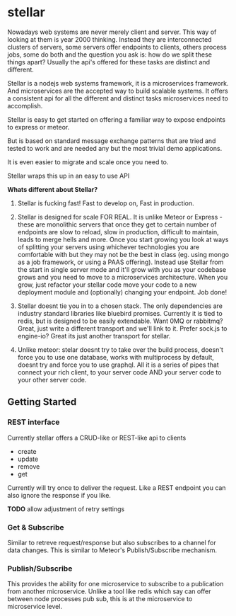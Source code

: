 # stellar
Nowadays web systems are never merely client and server. This way of looking at them is year 2000 thinking. Instead they are interconnected clusters of servers,  some servers offer endpoints to clients, others process jobs, some do both and the question you ask is: how do we split these things apart? Usually the api's offered for these tasks are distinct and different.

Stellar is a nodejs web systems framework, it is a microservices framework. And microservices are the accepted way to build scalable systems. It offers a consistent api for all the different and distinct tasks microservices need to accomplish.

Stellar is easy to get started on offering a familiar way to expose endpoints to express or meteor.

But is based on standard message exchange patterns that are tried and tested to work and are needed any but the most trivial demo applications.

It is even easier to migrate and scale once you need to.

Stellar wraps this up in an easy to use API

**Whats different about Stellar?**

1. Stellar is fucking fast! Fast to develop on, Fast in production.

2. Stellar is designed for scale FOR REAL. It is unlike Meteor or Express - these are monolithic servers that once they get to certain number of endpoints are slow to reload, slow in production, difficult to maintain, leads to merge hells and more. Once you start growing you look at ways of splitting your servers using whichever technologies you are comfortable with but they may not be the best in class (eg. using mongo as a job framework, or using a PAAS offering). Instead use Stellar from the start in single server mode and it'll grow with you as your codebase grows and you need to move to a microservices architecture. When you grow, just refactor your stellar code move your code to a new deployment module and (optionally) changing your endpoint. Job done!

3. Stellar doesnt tie you in to a chosen stack. The only dependencies are industry standard libraries like bluebird promises. Currently it is tied to redis, but is designed to be easily extendable. Want 0MQ or rabbitmq? Great, just write a different transport and we'll link to it. Prefer sock.js to engine-io? Great its just another transport for stellar.

4. Unlike meteor: stelar doesnt try to take over the build process, doesn't force you to use one database, works with multiprocess by default, doesnt try and force you to use graphql. All it is a series of pipes that connect your rich client, to your server code AND your server code to your other server code.

## Getting Started

### REST interface
Currently stellar offers a CRUD-like or REST-like api to clients
* create
* update
* remove
* get
 
Currently will try once to deliver the request. Like a REST endpoint you can also ignore the response if you like.

**TODO** allow adjustment of retry settings
 
### Get & Subscribe
Similar to retreve request/response but also subscribes to a channel for data changes. This is similar to Meteor's Publish/Subscribe mechanism.

### Publish/Subscribe
This provides the ability for one microservice to subscribe to a publication from another microservice. Unlike a tool like redis which say can offer between node processes pub sub, this is at the microservice to microservice level.

